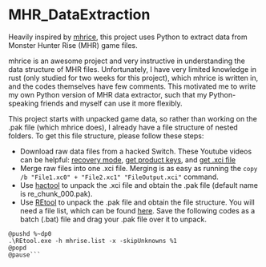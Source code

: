 # MHR_DataExtraction
Heavily inspired by [mhrice](https://github.com/wwylele/mhrice), this project uses Python to extract data from Monster Hunter Rise (MHR) game files.

mhrice is an awesome project and very instructive in understanding the data structure of MHR files. Unfortunately, I have very limited knowledge in rust (only studied for two weeks for this project), which mhrice is written in, and the codes themselves have few comments. This motivated me to write my own Python version of MHR data extractor, such that my Python-speaking friends and myself can use it more flexibly. 

This project starts with unpacked game data, so rather than working on the .pak file (which mhrice does), I already have a file structure of nested folders. To get this file structure, please follow these steps:

* Download raw data files from a hacked Switch. These Youtube videos can be helpful: [recovery mode](https://www.youtube.com/watch?v=3-UeB_enPrM), [get product keys](https://www.youtube.com/watch?v=2LyNjylC7yY), and [get .xci file](https://www.youtube.com/watch?v=PGjEyI_YFuo&t=440s) 
* Merge raw files into one .xci file. Merging is as easy as running the `copy /b "File1.xc0" + "File2.xc1" "FileOutput.xci"` command.
* Use [hactool](https://github.com/SciresM/hactool) to unpack the .xci file and obtain the .pak file (default name is re_chunk_000.pak).
* Use [REtool](https://residentevilmodding.boards.net/thread/10567/pak-tex-editing-tool) to unpack the .pak file and obtain the file structure. You will need a file list, which can be found [here](https://raw.githubusercontent.com/mhvuze/MonsterHunterRiseModding/main/files/mhrise.list). Save the following codes as a batch (.bat) file and drag your .pak file over it to unpack.
```@setlocal enableextensions
@pushd %~dp0
.\REtool.exe -h mhrise.list -x -skipUnknowns %1
@popd
@pause```
